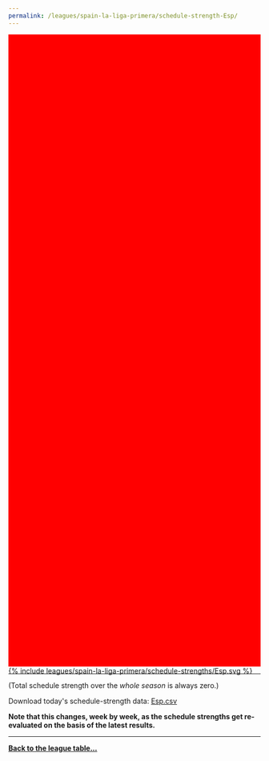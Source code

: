 ```yaml
---
permalink: /leagues/spain-la-liga-primera/schedule-strength-Esp/
---
```


<style>
.svg-wrap {
    background-color:red;
    height:0;
    padding-top:250%; /* 350px/550px */
    position: relative;
}

svg {
    background-color: white;
    height: 100%;
    display:block;
    width: 100%;
    position: absolute;
    top:0;
    left:0;
}
</style>


<div class="svg-wrap">
{% include leagues/spain-la-liga-primera/schedule-strengths/Esp.svg %}
</div>

-----

(Total schedule strength over the *whole season* is always zero.)


Download today's schedule-strength data: [Esp.csv](/assets/leagues/spain-la-liga-primera/2024/schedule-strengths/Esp.csv)

**Note that this changes, week by week, as the schedule strengths get re-evaluated on the
basis of the latest results.**

-----

[**Back to the league table...**](/leagues/spain-la-liga-primera)


